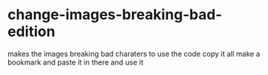 # change-images-breaking-bad-edition
makes the images breaking bad charaters
to use the code copy it all make a bookmark and paste it in there and use it
